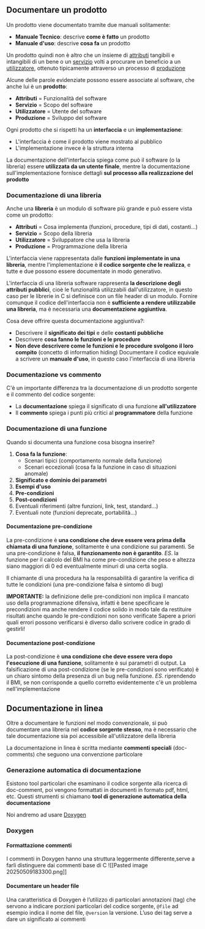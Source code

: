 ## Documentare un prodotto
Un prodotto viene documentato tramite due manuali solitamente:
- **Manuale Tecnico**: descrive **come è fatto** un prodotto
- **Manuale d'uso**: descrive **cosa fa** un prodotto

Un prodotto quindi non è altro che un insieme di <u>attributi</u> tangibili e intangibili di un bene o un <u>servizio</u> volti a procurare un beneficio a un <u>utilizzatore</u>, ottenuto tipicamente attraverso un processo di <u>produzione</u>

Alcune delle parole evidenziate possono essere associate al software, che anche lui è un **prodotto**:
- **Attributi** = Funzionalità del software
- **Servizio** = Scopo del software
- **Utilizzatore** = Utente del software
- **Produzione** = Sviluppo del software

Ogni prodotto che si rispetti ha un **interfaccia** e un **implementazione**:
- L'interfaccia è come il prodotto viene mostrato al pubblico
- L'implementazione invece è la struttura interna

La documentazione dell'interfaccia spiega come può il software (o la libreria) essere **utilizzata da un utente finale**, mentre la documentazione sull'implementazione fornisce dettagli **sul processo alla realizzazione del prodotto** 
### Documentazione di una libreria
Anche una **libreria** è un modulo di software più grande e può essere vista come un prodotto:
- **Attributi** = Cosa implementa (funzioni, procedure, tipi di dati, costanti...)
- **Servizio** = Scopo della libreria
- **Utilizzatore** = Sviluppatore che usa la libreria
- **Produzione** = Programmazione della libreria

L'interfaccia viene rappresentata dalle **funzioni implementate in una libreria**, mentre l'implementazione è **il codice sorgente che le realizza**, e tutte e due possono essere documentate in modo generativo.

L'interfaccia di una libreria software rappresenta **la descrizione degli attributi pubblici**, cioè le funzionalità utilizzabili dall'utilizzatore, in questo caso per le librerie in C si definisce con un file header di un modulo.
Fornire comunque il codice dell'interfaccia non è **sufficiente a rendere utilizzabile una libreria**, ma è necessaria una **documentazione aggiuntiva**.

Cosa deve offrire questa documentazione aggiuntiva?:
- Descrivere il **significato dei tipi** e delle **costanti pubbliche**
- Descrivere **cosa fanno le funzioni e le procedure**
- **Non deve descrivere come le funzioni e le procedure svolgono il loro compito** (concetto di information hiding)
Documentare il codice equivale a scrivere un **manuale d'uso**, in questo caso l'interfaccia di una libreria
### Documentazione vs commento
C'è un importante differenza tra la documentazione di un prodotto sorgente e il commento del codice sorgente:
- La **documentazione** spiega il significato di una funzione **all'utilizzatore**
- Il **commento** spiega i punti più critici al **programmatore** della funzione
### Documentazione di una funzione
Quando si documenta una funzione cosa bisogna inserire?
1. **Cosa fa la funzione**:
   - Scenari tipici (comportamento normale della funzione)
   - Scenari eccezionali (cosa fa la funzione in caso di situazioni anomale)
2. **Significato e dominio dei parametri**
3. **Esempi d'uso** 
4. **Pre-condizioni**
5. **Post-condizioni**
6. Eventuali riferimenti (altre funzioni, link, test, standard...)
7. Eventuali note (funzioni deprecate, portabilità...)
#### Documentazione pre-condizione
La pre-condizione è **una condizione che deve essere vera prima della chiamata di una funzione**, solitamente è una condizione sui paramenti.
Se una pre-condizione è falsa, **il funzionamento non è garantito**.
*ES*. la funzione per il calcolo del BMI ha come pre-condizione che peso e altezza siano maggiori di 0 ed eventualmente minuri di una certa soglia.

Il chiamante di una procedura ha la responsabilità di garantire la verifica di tutte le condizioni (una pre-condizione falsa è sintomo di bug)

**IMPORTANTE:** la definizione delle pre-condizioni non implica il mancato uso della programmazione difensiva, infatti è bene specificare le precondizioni ma anche rendere il codice solido in modo tale da restituire risultati anche quando le pre-condizioni non sono verificate
Sapere a priori quali errori possono verificarsi è diverso dallo scrivere codice in grado di gestirli!
#### Documentazione post-condizione
La post-condizione è **una condizione che deve essere vera dopo l'esecuzione di una funzione**, solitamente è sui parametri di output.
La falsificazione di una post-condizione (se le pre-condizioni sono verificato) è un chiaro sintomo della presenza di un bug nella funzione. 
*ES*. riprendendo il BMI, se non corrisponde a quello corretto evidentemente c'è un problema nell'implementazione
## Documentazione in linea
Oltre a documentare le funzioni nel modo convenzionale, si può documentare una libreria nel **codice sorgente stesso**, ma è necessario che tale documentazione sia poi accessibile all'utilizzatore della libreria

La documentazione in linea è scritta mediante **commenti speciali** (doc-comments) che seguono una convenzione particolare
### Generazione automatica di documentazione
Esistono tool particolari che esaminano il codice sorgente alla ricerca di doc-comment, poi vengono formattati in documenti in formato pdf, html, etc.
Questi strumenti si chiamano **tool di generazione automatica della documentazione**

Noi andremo ad usare [Doxygen](https://www.doxygen.nl/)
### Doxygen
#### Formattazione commenti
I commenti in Doxygen hanno una struttura leggermente differente,serve a farli distinguere dai commenti base di C
![[Pasted image 20250509183300.png]]
#### Documentare un header file
Una caratteristica di Doxygen è l’utilizzo di particolari annotazioni (tag) che servono a indicare porzioni particolari del codice sorgente, `@file` ad esempio indica il nome del file, `@version` la versione. L’uso dei tag serve a dare un significato ai commenti